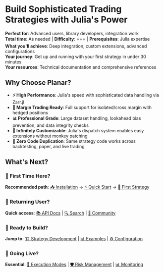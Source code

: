 # Build Sophisticated Trading Strategies with Julia's Power

**Perfect for**: Advanced users, library developers, integration work  
**Total time**: As needed | **Difficulty**: ⭐⭐⭐ | **Prerequisites**: Julia expertise  
**What you'll achieve**: Deep integration, custom extensions, advanced configurations  
**Your journey**: Get up and running with your first strategy in under 30 minutes  
**Your resources**: Technical documentation and comprehensive references  

## Why Choose Planar?

- **⚡ High Performance**: Julia's speed with sophisticated data handling via Zarr.jl
- **🎯 Margin Trading Ready**: Full support for isolated/cross margin with hedged positions
- **📊 Professional Grade**: Large dataset handling, lookahead bias prevention, and data integrity checks
- **🔧 Infinitely Customizable**: Julia's dispatch system enables easy extensions without monkey patching
- **🚀 Zero Code Duplication**: Same strategy code works across backtesting, paper, and live trading

## What's Next?

### 👋 First Time Here?
**Recommended path**: [📥 Installation](getting-started/installation.md) → [⚡ Quick Start](getting-started/quick-start.md) → [🎯 First Strategy](getting-started/first-strategy.md)

### 🔄 Returning User?
**Quick access**: [📚 API Docs](reference/api/index.md) | [🔍 Search](resources/search.md) | [💬 Community](resources/community.md)

### 🎯 Ready to Build?
**Jump to**: [🏗️ Strategy Development](guides/../guides/strategy-development.md) | [📊 Examples](getting-started/first-strategy.md) | [⚙️ Configuration](getting-started/installation.md)

### 🚀 Going Live?
**Essential**: [🔄 Execution Modes](guides/execution-modes.md) | [🛡️ Risk Management](advanced/../advanced/risk-management.md) | [📊 Monitoring](guides/monitoring.md)
